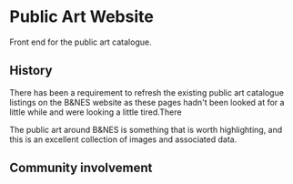 # Public Art Website
Front end for the public art catalogue.  

## History

There has been a requirement to refresh the existing public art catalogue listings on the B&NES website as these pages hadn't been looked at for a little while and were looking a little tired.There

The public art around B&NES is something that is worth highlighting, and this is an excellent collection of images and associated data.

## Community involvement



